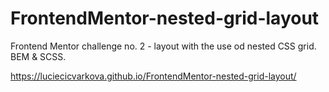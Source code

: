 # FrontendMentor-nested-grid-layout
Frontend Mentor challenge no. 2 - layout with the use od nested CSS grid. BEM &amp; SCSS.

https://luciecicvarkova.github.io/FrontendMentor-nested-grid-layout/
